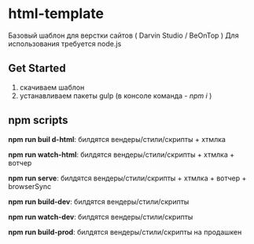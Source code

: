 # html-template

Базовый шаблон для верстки сайтов ( Darvin Studio / BeOnTop )
Для использования требуется node.js

## Get Started

1. cкачиваем шаблон
2. устанавливаем пакеты gulp (в консоле команда - *npm i* )

## npm scripts
**npm run buil
d-html**: билдятся вендеры/стили/скрипты + хтмлка

**npm run watch-html**: билдятся вендеры/стили/скрипты + хтмлка + вотчер

**npm run serve**:  билдятся вендеры/стили/скрипты + хтмлка + вотчер + browserSync

**npm run build-dev**: билдятся вендеры/стили/скрипты

**npm run watch-dev**: билдятся вендеры/стили/скрипты

**npm run build-prod**: билдятся вендеры/стили/скрипты на продашкен
